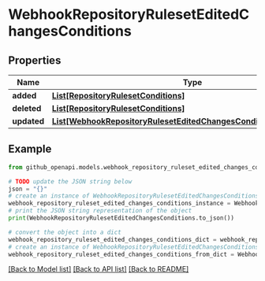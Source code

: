 # WebhookRepositoryRulesetEditedChangesConditions


## Properties

Name | Type | Description | Notes
------------ | ------------- | ------------- | -------------
**added** | [**List[RepositoryRulesetConditions]**](RepositoryRulesetConditions.md) |  | [optional] 
**deleted** | [**List[RepositoryRulesetConditions]**](RepositoryRulesetConditions.md) |  | [optional] 
**updated** | [**List[WebhookRepositoryRulesetEditedChangesConditionsUpdatedInner]**](WebhookRepositoryRulesetEditedChangesConditionsUpdatedInner.md) |  | [optional] 

## Example

```python
from github_openapi.models.webhook_repository_ruleset_edited_changes_conditions import WebhookRepositoryRulesetEditedChangesConditions

# TODO update the JSON string below
json = "{}"
# create an instance of WebhookRepositoryRulesetEditedChangesConditions from a JSON string
webhook_repository_ruleset_edited_changes_conditions_instance = WebhookRepositoryRulesetEditedChangesConditions.from_json(json)
# print the JSON string representation of the object
print(WebhookRepositoryRulesetEditedChangesConditions.to_json())

# convert the object into a dict
webhook_repository_ruleset_edited_changes_conditions_dict = webhook_repository_ruleset_edited_changes_conditions_instance.to_dict()
# create an instance of WebhookRepositoryRulesetEditedChangesConditions from a dict
webhook_repository_ruleset_edited_changes_conditions_from_dict = WebhookRepositoryRulesetEditedChangesConditions.from_dict(webhook_repository_ruleset_edited_changes_conditions_dict)
```
[[Back to Model list]](../README.md#documentation-for-models) [[Back to API list]](../README.md#documentation-for-api-endpoints) [[Back to README]](../README.md)


